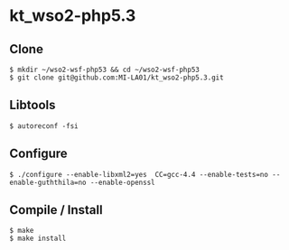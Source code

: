 # kt_wso2-php5.3

## Clone 
```
$ mkdir ~/wso2-wsf-php53 && cd ~/wso2-wsf-php53
$ git clone git@github.com:MI-LA01/kt_wso2-php5.3.git
```

## Libtools
```
$ autoreconf -fsi
```

## Configure
```
$ ./configure --enable-libxml2=yes  CC=gcc-4.4 --enable-tests=no --enable-guththila=no --enable-openssl
```

## Compile / Install

```
$ make
$ make install
```
